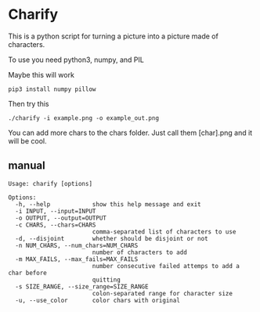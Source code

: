 # Charify #

This is a python script for turning a picture into a picture made of characters.

To use you need python3, numpy, and PIL

Maybe this will work
```
pip3 install numpy pillow
```

Then try this
```
./charify -i example.png -o example_out.png
```

You can add more chars to the chars folder. Just call them [char].png and it will be cool.

## manual ##
```
Usage: charify [options]

Options:
  -h, --help            show this help message and exit
  -i INPUT, --input=INPUT
  -o OUTPUT, --output=OUTPUT
  -c CHARS, --chars=CHARS
                        comma-separated list of characters to use
  -d, --disjoint        whether should be disjoint or not
  -n NUM_CHARS, --num_chars=NUM_CHARS
                        number of characters to add
  -m MAX_FAILS, --max_fails=MAX_FAILS
                        number consecutive failed attemps to add a char before
                        quitting
  -s SIZE_RANGE, --size_range=SIZE_RANGE
                        colon-separated range for character size
  -u, --use_color       color chars with original
```
